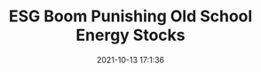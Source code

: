 ---
"title": "ESG Boom Punishing Old School Energy Stocks"
"date": "2021-10-13 17:1:36"
"feed_name": "RIGZONE"
"feed_website": "http://www.rigzone.com/"
"feed_rss": "http://www.rigzone.com/news/rss/rigzone_latest.aspx"
"link": "https://www.rigzone.com/news/wire/esg_boom_punishing_old_school_energy_stocks-13-oct-2021-166712-article/?rss=true"
"source": "None"
"file": "_posts/2021-1-1-9ee7de88034e38fffeae4a2045c818a9c1cfb714.md"
"accident": "0"
"drilling": "0"
"dead": "0"
"injured": "0"
"arrested": "0"
"place": "unknown place"
"where": "unknown site"
"causes": "unknown"
"place_uri": "unknown place"
---